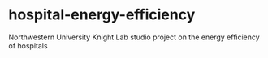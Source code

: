 # hospital-energy-efficiency
Northwestern University Knight Lab studio project on the energy efficiency of hospitals

